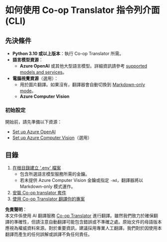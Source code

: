 <!--
CO_OP_TRANSLATOR_METADATA:
{
  "original_hash": "d8eec418d6325416b9fab19a2dfcbf41",
  "translation_date": "2025-05-06T17:52:04+00:00",
  "source_file": "getting_started/command-line-guide/command-line-guide.md",
  "language_code": "tw"
}
-->
# 如何使用 Co-op Translator 指令列介面 (CLI)

## 先決條件

- **Python 3.10 或以上版本**：執行 Co-op Translator 所需。
- **語言模型資源**：  
  - **Azure OpenAI** 或其他大型語言模型。詳細資訊請參考 [supported models and services](../../../../README.md)。
- **電腦視覺資源**（選用）：  
  - 用於圖片翻譯。如果沒有，翻譯器會自動切換到 [Markdown-only mode](../markdown-only-mode.md)。  
  - **Azure Computer Vision**

### 初始設定

開始前，請先準備以下資源：

- [Set up Azure OpenAI](../set-up-resources/set-up-azure-openai.md)  
- [Set up Azure Computer Vision](../set-up-resources/set-up-azure-computer-vision.md)（選用）

## 目錄

1. [在根目錄建立 '.env' 檔案](./create-env-file.md)  
   - 包含所選語言模型服務所需的金鑰。  
   - 若未提供 Azure Computer Vision 金鑰或指定 `-md`，翻譯器將以 Markdown-only 模式運作。  
3. [安裝 Co-op translator 套件](./install-package.md)  
4. [使用 Co-op Translator 翻譯你的專案](./translator-your-project.md)

**免責聲明**：  
本文件係使用 AI 翻譯服務 [Co-op Translator](https://github.com/Azure/co-op-translator) 進行翻譯。雖然我們致力於確保翻譯的準確性，但請注意自動翻譯可能包含錯誤或不準確之處。原始文件的母語版本應視為權威資料來源。對於重要資訊，建議採用專業人工翻譯。我們對於因使用本翻譯而產生的任何誤解或誤譯不負任何責任。